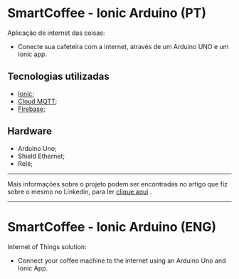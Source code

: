 # SmartCoffee - Ionic Arduino (PT)

Aplicação de internet das coisas:
- Conecte sua cafeteira com a internet, através de um Arduino UNO e um Ionic app.



## Tecnologias utilizadas

- [Ionic](https://ionicframework.com/);
- [Cloud MQTT](https://www.cloudmqtt.com/);
- [Firebase](https://firebase.google.com/?hl=pt-br);

## Hardware

- Arduino Uno;
- Shield Ethernet;
- Relé;

---

Mais informações sobre o projeto podem ser encontradas no artigo que fiz sobre o mesmo no Linkedin, para ler [clique aqui](https://www.linkedin.com/pulse/tbt-de-quando-decidi-automatizar-melhor-amiga-dos-telles-da-silva) .


--- 

# SmartCoffee - Ionic Arduino (ENG)

Internet of Things solution:

- Connect your coffee machine to the internet using an Arduino Uno and Ionic App.
